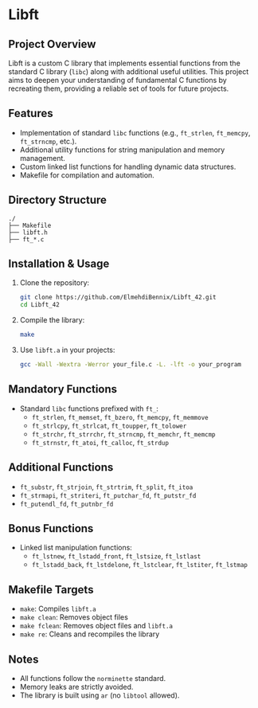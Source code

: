 # Libft

## Project Overview
Libft is a custom C library that implements essential functions from the standard C library (`libc`) along with additional useful utilities. This project aims to deepen your understanding of fundamental C functions by recreating them, providing a reliable set of tools for future projects.

## Features
- Implementation of standard `libc` functions (e.g., `ft_strlen`, `ft_memcpy`, `ft_strncmp`, etc.).
- Additional utility functions for string manipulation and memory management.
- Custom linked list functions for handling dynamic data structures.
- Makefile for compilation and automation.

## Directory Structure
```
./
├── Makefile
├── libft.h
├── ft_*.c
```

## Installation & Usage
1. Clone the repository:
   ```sh
   git clone https://github.com/ElmehdiBennix/Libft_42.git
   cd Libft_42
   ```
2. Compile the library:
   ```sh
   make
   ```
3. Use `libft.a` in your projects:
   ```sh
   gcc -Wall -Wextra -Werror your_file.c -L. -lft -o your_program
   ```

## Mandatory Functions
- Standard `libc` functions prefixed with `ft_`:
  - `ft_strlen`, `ft_memset`, `ft_bzero`, `ft_memcpy`, `ft_memmove`
  - `ft_strlcpy`, `ft_strlcat`, `ft_toupper`, `ft_tolower`
  - `ft_strchr`, `ft_strrchr`, `ft_strncmp`, `ft_memchr`, `ft_memcmp`
  - `ft_strnstr`, `ft_atoi`, `ft_calloc`, `ft_strdup`

## Additional Functions
- `ft_substr`, `ft_strjoin`, `ft_strtrim`, `ft_split`, `ft_itoa`
- `ft_strmapi`, `ft_striteri`, `ft_putchar_fd`, `ft_putstr_fd`
- `ft_putendl_fd`, `ft_putnbr_fd`

## Bonus Functions
- Linked list manipulation functions:
  - `ft_lstnew`, `ft_lstadd_front`, `ft_lstsize`, `ft_lstlast`
  - `ft_lstadd_back`, `ft_lstdelone`, `ft_lstclear`, `ft_lstiter`, `ft_lstmap`

## Makefile Targets
- `make`: Compiles `libft.a`
- `make clean`: Removes object files
- `make fclean`: Removes object files and `libft.a`
- `make re`: Cleans and recompiles the library

## Notes
- All functions follow the `norminette` standard.
- Memory leaks are strictly avoided.
- The library is built using `ar` (no `libtool` allowed).
